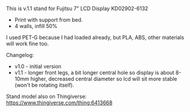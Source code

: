 This is v.1.1 stand for Fujitsu 7" LCD Display KD02902-6132 

- Print with support from bed.
- 4 walls, infill 50%

I used PET-G because I had loaded already, but PLA, ABS, other materials will work fine too.


Changelog:
- v1.0 - initial version
- v1.1 - longer front legs, a bit longer central hole so display is about 8-10mm higher, decreased central diameter so lcd will sit more stable (won't be rotating itself).


Stand model also on Thingiverse: https://www.thingiverse.com/thing:6413668